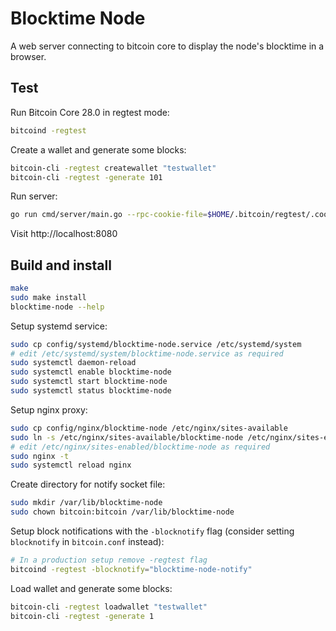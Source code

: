 # Blocktime Node

A web server connecting to bitcoin core to display the node's blocktime in a browser.

## Test

Run Bitcoin Core 28.0 in regtest mode:

```bash
bitcoind -regtest
```

Create a wallet and generate some blocks:

```bash
bitcoin-cli -regtest createwallet "testwallet"
bitcoin-cli -regtest -generate 101
```

Run server:

```bash
go run cmd/server/main.go --rpc-cookie-file=$HOME/.bitcoin/regtest/.cookie --rpc-url=http://localhost:18443 --notify-socket=/tmp/blocktime-node.sock
```

Visit http://localhost:8080

## Build and install

```bash
make
sudo make install
blocktime-node --help
```

Setup systemd service:

```bash
sudo cp config/systemd/blocktime-node.service /etc/systemd/system
# edit /etc/systemd/system/blocktime-node.service as required
sudo systemctl daemon-reload
sudo systemctl enable blocktime-node
sudo systemctl start blocktime-node
sudo systemctl status blocktime-node
```

Setup nginx proxy:

```bash
sudo cp config/nginx/blocktime-node /etc/nginx/sites-available
sudo ln -s /etc/nginx/sites-available/blocktime-node /etc/nginx/sites-enabled
# edit /etc/nginx/sites-enabled/blocktime-node as required
sudo nginx -t
sudo systemctl reload nginx
```

Create directory for notify socket file:

```bash
sudo mkdir /var/lib/blocktime-node
sudo chown bitcoin:bitcoin /var/lib/blocktime-node
```

Setup block notifications with the `-blocknotify` flag (consider setting `blocknotify` in `bitcoin.conf` instead):

```bash
# In a production setup remove -regtest flag
bitcoind -regtest -blocknotify="blocktime-node-notify"
```

Load wallet and generate some blocks:

```bash
bitcoin-cli -regtest loadwallet "testwallet"
bitcoin-cli -regtest -generate 1
```
